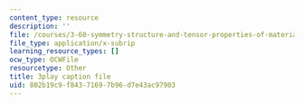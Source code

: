 ```yaml
---
content_type: resource
description: ''
file: /courses/3-60-symmetry-structure-and-tensor-properties-of-materials-fall-2005/802b19c9f84371697b96d7e43ac97903_QyJkYF-L1Kg.srt
file_type: application/x-subrip
learning_resource_types: []
ocw_type: OCWFile
resourcetype: Other
title: 3play caption file
uid: 802b19c9-f843-7169-7b96-d7e43ac97903
---
```

